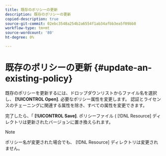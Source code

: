 ```yaml
---
title: 既存のポリシーの更新
description: 既存のポリシーの更新
copied-description: true
source-git-commit: 02ebc3548a254b2a6554f1ab34afbb3ea5f09bb8
workflow-type: tm+mt
source-wordcount: '80'
ht-degree: 0%

---
```


# 既存のポリシーの更新 {#update-an-existing-policy}

既存のポリシーを更新するには、ドロップダウンリストからファイル名を選択し、 **[!UICONTROL Open]**. 必要なポリシー属性を変更します。 認証とライセンスのチェーニングに関連する属性を除き、すべての属性を変更できます。

完了したら、「 **[!UICONTROL Save]**. ポリシーファイル ( [!DNL Resource] ディレクトリは更新されたバージョンに置き換えられます。

>[!NOTE]
>
>ポリシー名が変更された場合でも、 [!DNL Resource] ディレクトリは変更されません。
